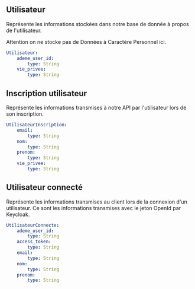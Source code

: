 ## Utilisateur

Représente les informations stockées dans notre base de donnée à propos de l'utilisateur.

Attention on ne stocke pas de Données à Caractère Personnel ici.

```yaml
Utilisateur:
    ademe_user_id:
        type: String
    vie_privee:
        type: String
```

## Inscription utilisateur

Représente les informations transmises à notre API par l'utilisateur lors de son inscription.

```yaml
UtilisateurInscription:
    email:
        type: String
    nom:
        type: String
    prenom:
        type: String
    vie_privee:
        type: String
```

## Utilisateur connecté

Représente les informations transmises au client lors de la connexion d'un utilisateur.
Ce sont les informations transmises avec le jeton OpenId par Keycloak.

```yaml
UtilisateurConnecte:
    ademe_user_id:
        type: String
    access_token:
        type: String
    email:
        type: String
    nom:
        type: String
    prenom:
        type: String
```





